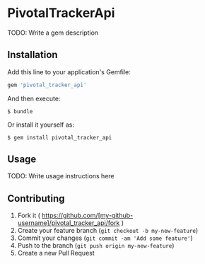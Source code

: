 # PivotalTrackerApi

TODO: Write a gem description

## Installation

Add this line to your application's Gemfile:

```ruby
gem 'pivotal_tracker_api'
```

And then execute:

    $ bundle

Or install it yourself as:

    $ gem install pivotal_tracker_api

## Usage

TODO: Write usage instructions here

## Contributing

1. Fork it ( https://github.com/[my-github-username]/pivotal_tracker_api/fork )
2. Create your feature branch (`git checkout -b my-new-feature`)
3. Commit your changes (`git commit -am 'Add some feature'`)
4. Push to the branch (`git push origin my-new-feature`)
5. Create a new Pull Request
